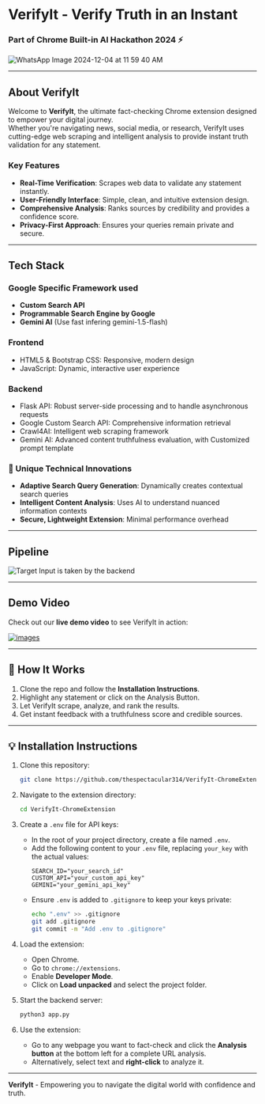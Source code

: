 # VerifyIt - Verify Truth in an Instant 

<h3>Part of Chrome Built-in AI Hackathon 2024 ⚡ </h3>

![WhatsApp Image 2024-12-04 at 11 59 40 AM](https://github.com/user-attachments/assets/e1b01b43-5ec3-4b2e-a156-0a76d571605a)


---

## **About VerifyIt**
Welcome to **VerifyIt**, the ultimate fact-checking Chrome extension designed to empower your digital journey.  
Whether you're navigating news, social media, or research, VerifyIt uses cutting-edge web scraping and intelligent analysis to provide instant truth validation for any statement.

### **Key Features**
- **Real-Time Verification**: Scrapes web data to validate any statement instantly.  
- **User-Friendly Interface**: Simple, clean, and intuitive extension design.  
- **Comprehensive Analysis**: Ranks sources by credibility and provides a confidence score.  
- **Privacy-First Approach**: Ensures your queries remain private and secure.

---

## **Tech Stack**
### **Google Specific Framework used**

- **Custom Search API**
- **Programmable Search Engine by Google**
- **Gemini AI** (Use fast infering gemini-1.5-flash)
  
### **Frontend**
- HTML5 & Bootstrap CSS: Responsive, modern design
- JavaScript: Dynamic, interactive user experience

### **Backend**
- Flask API: Robust server-side processing and to handle asynchronous requests
- Google Custom Search API: Comprehensive information retrieval
- Crawl4AI: Intelligent web scraping framework
- Gemini AI: Advanced content truthfulness evaluation, with Customized prompt template



### 🔧 Unique Technical Innovations

- **Adaptive Search Query Generation**: Dynamically creates contextual search queries
- **Intelligent Content Analysis**: Uses AI to understand nuanced information contexts
- **Secure, Lightweight Extension**: Minimal performance overhead

---

## Pipeline
![Target Input is taken by the backend](https://github.com/user-attachments/assets/7c6a9703-9d60-45ac-b853-47c6c05a6bf9)

---

## **Demo Video**
Check out our **live demo video** to see VerifyIt in action:  

[![images](https://github.com/thespectacular314/VerifyIt---Chrome-Extension/blob/main/Animation%20-%201733411894860.gif)](https://www.youtube.com/watch?v=g_NnTCLrM20)


---

## 🧩 **How It Works**
1. Clone the repo and follow the **Installation Instructions**.
2. Highlight any statement or click on the Analysis Button.
3. Let VerifyIt scrape, analyze, and rank the results.
4. Get instant feedback with a truthfulness score and credible sources.

---

## 💡 **Installation Instructions**
1. Clone this repository:  
   ```bash
   git clone https://github.com/thespectacular314/VerifyIt-ChromeExtension.git
   ```

2. Navigate to the extension directory:  
   ```bash
   cd VerifyIt-ChromeExtension
   ```

3. Create a `.env` file for API keys:  
   - In the root of your project directory, create a file named `.env`.
   - Add the following content to your `.env` file, replacing `your_key` with the actual values:
     ```env
     SEARCH_ID="your_search_id"
     CUSTOM_API="your_custom_api_key"
     GEMINI="your_gemini_api_key"
     ```
   - Ensure `.env` is added to `.gitignore` to keep your keys private:
     ```bash
     echo ".env" >> .gitignore
     git add .gitignore
     git commit -m "Add .env to .gitignore"
     ```

4. Load the extension:
   - Open Chrome.
   - Go to `chrome://extensions`.
   - Enable **Developer Mode**.
   - Click on **Load unpacked** and select the project folder.

5. Start the backend server:
   ```bash
   python3 app.py
   ```

6. Use the extension:
   - Go to any webpage you want to fact-check and click the **Analysis button** at the bottom left for a complete URL analysis.
   - Alternatively, select text and **right-click** to analyze it.

---

**VerifyIt** - Empowering you to navigate the digital world with confidence and truth.  
